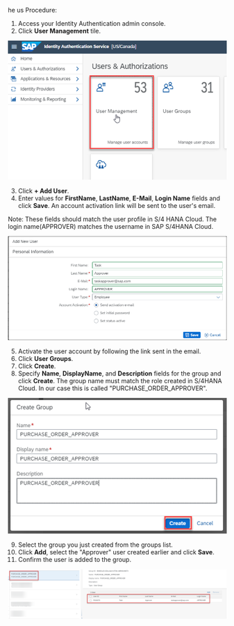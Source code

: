 he us
Procedure:

1. Access your Identity Authentication admin console.
2. Click **User Management** tile.

![alt text](images/iasusermanagement.png)

3. Click **+ Add User**.
4. Enter values for **FirstName**, **LastName**, **E-Mail**, **Login Name** fields and click **Save**. An account activation link will be sent to the user's email.

Note: These fields should match the user profile in S/4 HANA Cloud.  The login name(APPROVER) matches the username in SAP S/4HANA Cloud.

![alt text](images/iasadduser.png)

5. Activate the user account by following the link sent in the email.
6. Click **User Groups**.
7. Click **Create**.
8. Specify **Name**, **DisplayName**, and **Description** fields for the group and click **Create**.  The group name must match the role created in S/4HANA Cloud.  In our case this is called "PURCHASE_ORDER_APPROVER".

![alt text](images/iascreategroup.png)

9. Select the group you just created from the groups list.
10. Click **Add**, select the "Approver" user created earlier and click **Save**.
11. Confirm the user is added to the group.

![alt text](images/addusertogroup.png)

